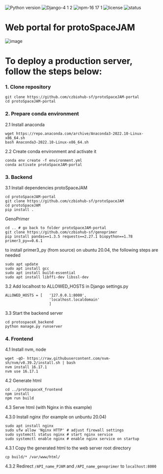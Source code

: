 ![Python version](https://img.shields.io/badge/python-3.9%20%7C%203.10-blue)
![Django-4 1 2](https://img.shields.io/badge/Django-4.1.2-yellow)
![npm-16 17 1](https://img.shields.io/badge/npm-16.17.1-yellowgreen)
![license](https://img.shields.io/badge/license-BSD--3-brightgreen)
![status](https://img.shields.io/badge/status-pre--release-orange)

# Web portal for protoSpaceJAM
![image](https://github.com/czbiohub/protoSpaceJAM-portal/assets/4129442/ae15d063-844b-4906-9381-2c770f5f4a60)




# To deploy a production server, follow the steps below:
### 1. Clone repository
```
git clone https://github.com/czbiohub-sf/protoSpaceJAM-portal
cd protoSpaceJAM-portal
```
### 2. Prepare conda environment
2.1 Install anaconda
```
wget https://repo.anaconda.com/archive/Anaconda3-2022.10-Linux-x86_64.sh
bash Anaconda3-2022.10-Linux-x86_64.sh
```
2.2 Create conda environment and activate it
```
conda env create -f environment.yml
conda activate protoSpaceJAM-portal
```

### 3. Backend
3.1 Install dependencies
protoSpaceJAM
```shell
cd protoSpaceJAM-portal
git clone https://github.com/czbiohub-sf/protoSpaceJAM
cd protoSpaceJAM
pip install .
```
GenoPrimer
```shell
cd .. # go back to folder protoSpaceJAM-portal
git clone https://github.com/czbiohub-sf/genoprimer
pip install pandas==1.3.5 requests==2.27.1 biopython==1.78 primer3_py==0.6.1
```
to install primer3_py (from source) on ubuntu 20.04, the following steps are needed 
```shell
sudo apt update
sudo apt install gcc
sudo apt install build-essential
sudo apt install libffi-dev libssl-dev
```

3.2 Add localhost to ALLOWED_HOSTS in Django settings.py
```
ALLOWED_HOSTS = [   '127.0.0.1:8000',
                    'localhost.localdomain'
                    ]
```

3.3 Start the backend server
```
cd protospaceX_backend
python manage.py runserver
```
### 4. Frontend

4.1 Install nvm, node
```
wget -qO- https://raw.githubusercontent.com/nvm-sh/nvm/v0.39.2/install.sh | bash
nvm install 16.17.1
nvm use 16.17.1
```

4.2 Generate html
```
cd ../protospaceX_frontend
npm install 
npm run build
```
4.3 Serve html (with Nginx in this example)   

4.3.0 Install nginx (for example on unbuntu 20.04)
```shell
sudo apt install nginx
sudo ufw allow 'Nginx HTTP' # adjust firewall settings
sudo systemctl status nginx # start nginx service
sudo systemctl enable nginx # enable nginx service on startup
```
4.3.1 Copy the generated html to the web server root directory
```
cp build/* /var/www/html/
```
4.3.2 Redirect `/API_name_PJAM` and `/API_name_genoprimer` to `localhost:8000`